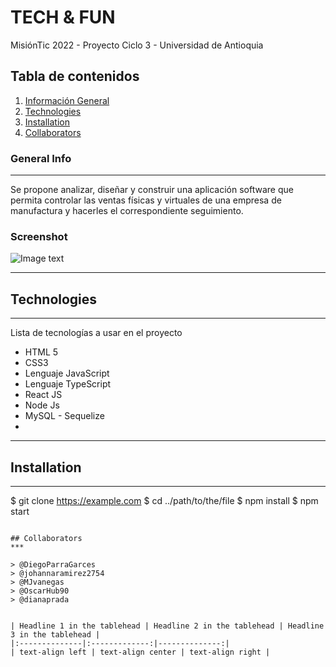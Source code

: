 # TECH & FUN

 MisiónTic 2022 - Proyecto Ciclo 3 - Universidad de Antioquia

## Tabla de contenidos
1. [Información General](#general-info)
2. [Technologies](#technologies)
3. [Installation](#installation)
4. [Collaborators](#collaboration)

### General Info
***
Se propone analizar, diseñar y construir una aplicación software que permita
controlar las ventas físicas y virtuales de una empresa de manufactura y hacerles
el correspondiente seguimiento. 
### Screenshot
![Image text](https://ibb.co/tqccdH9)
***
## Technologies
***
Lista de tecnologías a usar en el proyecto

* HTML 5
* CSS3
* Lenguaje JavaScript
* Lenguaje TypeScript
* React JS
* Node Js
* MySQL - Sequelize
* 
*** 

## Installation
***

$ git clone https://example.com
$ cd ../path/to/the/file
$ npm install
$ npm start
```

## Collaborators
***

> @DiegoParraGarces
> @johannaramirez2754
> @MJvanegas
> @OscarHub90
> @dianaprada


| Headline 1 in the tablehead | Headline 2 in the tablehead | Headline 3 in the tablehead |
|:--------------|:-------------:|--------------:|
| text-align left | text-align center | text-align right |

